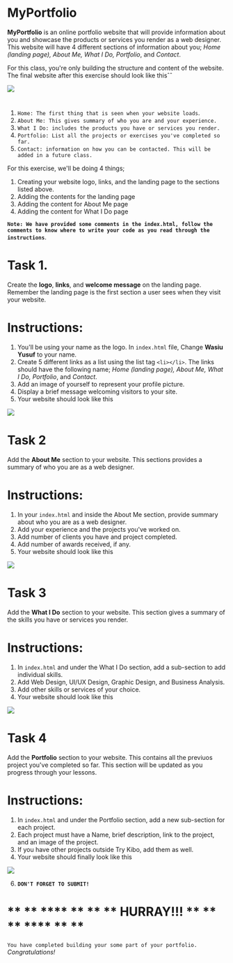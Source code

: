 # MyPortfolio

**MyPortfolio** is an online portfolio website that will provide information about you and showcase the products or services you render as a web designer. This website will have 4 different sections of information about you; *Home (landing page), About Me, What I Do, Portfolio*, and *Contact*. 

For this class, you're only building the structure and content of the website. The final website after this exercise should look like thisˆˆ

![](/images/contents.png)

#
1. `Home: The first thing that is seen when your website loads`.
2. `About Me: This gives summary of who you are and your experience.`
3. `What I Do: includes the products you have or services you render.`
4. `Portfolio: List all the projects or exercises you've completed so far.`
5. `Contact: information on how you can be contacted. This will be added in a future class.`


For this exercise, we'll be doing 4 things; 
1. Creating your website logo, links, and the landing page to the sections listed above.
2. Adding the contents for the landing page
3. Adding the content for About Me page
4. Adding the content for What I Do page

**`Note: We have provided some comments in the index.html, follow the comments to know where to write your code as you read through the instructions`**.

# Task 1.
Create the **logo**, **links**, and **welcome message** on the landing page. Remember the landing page is the first section a user sees when they visit your website.

# Instructions:
1. You'll be using your name as the logo. In `index.html` file, Change **Wasiu Yusuf** to your name.
2. Create 5 different links as a list using the list tag `<li></li>`. The links should have the following name; *Home (landing page), About Me, What I Do, Portfolio*, and *Contact*.
3. Add an image of yourself to represent your profile picture.
4. Display a brief message welcoming visitors to your site.
5. Your website should look like this
   
 ![](/images/landing_page.png)

# Task 2
Add the **About Me** section to your website. This sections provides a summary of who you are as a web designer.

# Instructions:
1.  In your `index.html` and inside the About Me section, provide summary about who you are as a web designer.
2.  Add your experience and the projects you've worked on.
3.  Add number of clients you have and project completed.
4.  Add number of awards received, if any.
5.  Your website should look like this

![](/images/about_me.png)

# Task 3
Add the **What I Do** section to your website. This section gives a summary of the skills you have or services you render.

# Instructions:
1. In `index.html` and under the What I Do section, add a sub-section to add individual skills.
2. Add Web Design, UI/UX Design, Graphic Design, and Business Analysis.
3. Add other skills or services of your choice.
4. Your website should look like this

![](/images/what_i_do.png)

# Task 4

Add the **Portfolio** section to your website. This contains all the previuos project you've completed so far. This section will be updated as you progress through your lessons.

# Instructions:
1. In `index.html` and under the Portfolio section, add a new sub-section for each project.
2. Each project must have a Name, brief description, link to the project, and an image of the project.
3. If you have other projects outside Try Kibo, add them as well.
4. Your website should finally look like this
   
![](/images/contents.png)

   
6. **`DON'T FORGET TO SUBMIT!`**
   
 # ** ** **** ** ** ** HURRAY!!! ** ** ** **** ** **

`You have completed building your some part of your portfolio.` *Congratulations!*